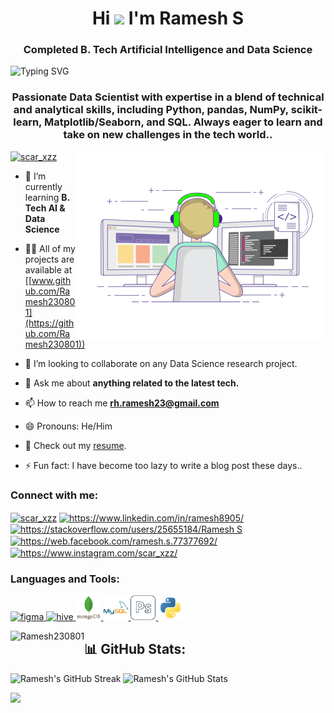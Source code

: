 
<h1 align="center">Hi <img src="https://raw.githubusercontent.com/iampavangandhi/iampavangandhi/master/gifs/Hi.gif" width="30px"> I'm Ramesh S</h1>
<h3 align="center">Completed B. Tech Artificial Intelligence and Data Science</h3>
<img src ="https://readme-typing-svg.herokuapp.com?font=Montserrat&color=blue&size=24&lines=Hi,+I'm+Ramesh+S;I+have+a+strong+interest+in+Data+Science+and+Artificial+Intelligence.;AI+Enthusiast+!.;I'm+more+of+a+self-learner+;who+loves+to+learn+from+internet.;" alt="Typing SVG" >

<h3 align="center">
Passionate Data Scientist with expertise in a blend of technical and analytical skills, including Python, pandas, NumPy, scikit-learn, Matplotlib/Seaborn, and SQL. Always eager to learn and take on new challenges in the tech world..</h3>
<img align="right" alt="Coding" width="400" src="https://raw.githubusercontent.com/devSouvik/devSouvik/master/gif3.gif">

<p align="left"> <a href="https://twitter.com/scar_xzz" target="blank"><img src="https://img.shields.io/twitter/follow/scar_xzz?logo=twitter&style=for-the-badge" alt="scar_xzz" /></a> </p>


- 🌱 I’m currently learning **B. Tech AI & Data Science**

- 👨‍💻 All of my projects are available at [[www.github.com/Ramesh230801](https://github.com/Ramesh230801))

- 👯 I’m looking to collaborate on any Data Science research project.
- 💬 Ask me about **anything related to the latest tech.**
- 📫 How to reach me **rh.ramesh23@gmail.com**
- 😄 Pronouns: He/Him
- 🧾 Check out my [resume](https://drive.google.com/file/d/1VFsRDY8awn4L1_xTddZZ5U5NHg6xT-dQ/view?usp=drive_link).
- ⚡ Fun fact: I have become too lazy to write a blog post these days.. 

<h3 align="left">Connect with me:</h3>
<p align="left">
<a href="https://twitter.com/scar_xzz" target="blank"><img align="center" src="https://raw.githubusercontent.com/rahuldkjain/github-profile-readme-generator/master/src/images/icons/Social/twitter.svg" alt="scar_xzz" height="30" width="40" /></a>
<a href="https://www.linkedin.com/in/ramesh8905/" target="blank"><img align="center" src="https://raw.githubusercontent.com/rahuldkjain/github-profile-readme-generator/master/src/images/icons/Social/linked-in-alt.svg" alt="https://www.linkedin.com/in/ramesh8905/" height="30" width="40" /></a>
<a href="https://stackoverflow.com/users/25655184/muhammedh-shadir" target="blank"><img align="center" src="https://raw.githubusercontent.com/rahuldkjain/github-profile-readme-generator/master/src/images/icons/Social/stack-overflow.svg" alt="https://stackoverflow.com/users/25655184/Ramesh S" height="30" width="40" /></a>
<a href="https://web.facebook.com/ramesh.s.77377692/" target="blank"><img align="center" src="https://raw.githubusercontent.com/rahuldkjain/github-profile-readme-generator/master/src/images/icons/Social/facebook.svg" alt="https://web.facebook.com/ramesh.s.77377692/" height="30" width="40" /></a>
<a href="https://www.instagram.com/scar_xzz/" target="blank"><img align="center" src="https://raw.githubusercontent.com/rahuldkjain/github-profile-readme-generator/master/src/images/icons/Social/instagram.svg" alt="https://www.instagram.com/scar_xzz/" height="30" width="40" /></a>
</p>

<h3 align="left">Languages and Tools:</h3>
<p align="left"> <a href="https://www.figma.com/" target="_blank" rel="noreferrer"> <img src="https://www.vectorlogo.zone/logos/figma/figma-icon.svg" alt="figma" width="40" height="40"/> </a> <a href="https://hive.apache.org/" target="_blank" rel="noreferrer"> <img src="https://www.vectorlogo.zone/logos/apache_hive/apache_hive-icon.svg" alt="hive" width="40" height="40"/> </a> <a href="https://www.mongodb.com/" target="_blank" rel="noreferrer"> <img src="https://raw.githubusercontent.com/devicons/devicon/master/icons/mongodb/mongodb-original-wordmark.svg" alt="mongodb" width="40" height="40"/> </a> <a href="https://www.mysql.com/" target="_blank" rel="noreferrer"> <img src="https://raw.githubusercontent.com/devicons/devicon/master/icons/mysql/mysql-original-wordmark.svg" alt="mysql" width="40" height="40"/> </a> <a href="https://www.photoshop.com/en" target="_blank" rel="noreferrer"> <img src="https://raw.githubusercontent.com/devicons/devicon/master/icons/photoshop/photoshop-line.svg" alt="photoshop" width="40" height="40"/> </a> <a href="https://www.python.org" target="_blank" rel="noreferrer"> <img src="https://raw.githubusercontent.com/devicons/devicon/master/icons/python/python-original.svg" alt="python" width="40" height="40"/> </a> </p>

<p><img align="left" src="https://github-readme-stats.vercel.app/api/top-langs?username=Ramesh230801&show_icons=true&locale=en&layout=compact&theme=tokyonight" alt="Ramesh230801" /></p>

## 📊 GitHub Stats:

<img alt="Ramesh's GitHub Streak" src="https://github-readme-streak-stats.herokuapp.com/?user=Ramesh230801&theme=white&&hide_border=true" width='48%' /> <img alt="Ramesh's GitHub Stats" src="https://github-readme-stats-mauve-ten.vercel.app/api?username=Ramesh230801&show_icons=true&hide_border=true&count_private=true&include_all_commits=true" width='48%' />




<p align="Left">
    <img src="https://github-profile-trophy.vercel.app/?username=Ramesh230801&column=8&row=1">
</p>
<br>
